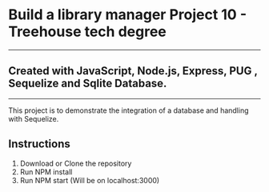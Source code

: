# Build a library manager Project 10 - Treehouse tech degree
----------------------------------------------------------------------------------

## Created with JavaScript, Node.js, Express, PUG , Sequelize and Sqlite Database.
----------------------------------------------------------------------------------

This project is to demonstrate the integration of a database and handling with Sequelize.

## Instructions

1. Download or Clone the repository
2. Run NPM install
3. Run NPM start (Will be on localhost:3000)
